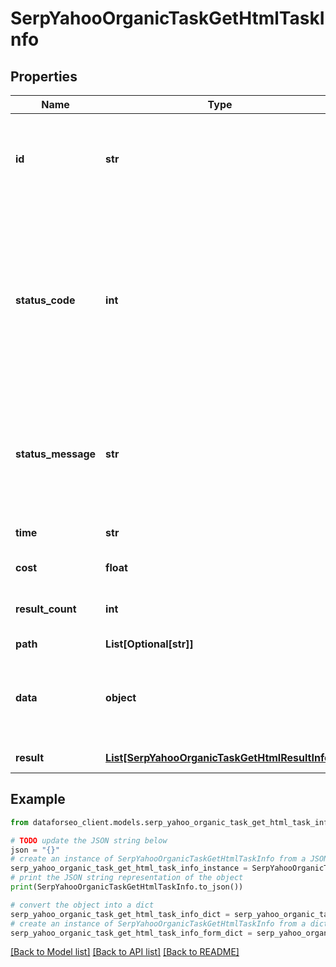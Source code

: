 # SerpYahooOrganicTaskGetHtmlTaskInfo


## Properties

Name | Type | Description | Notes
------------ | ------------- | ------------- | -------------
**id** | **str** | task identifier unique task identifier in our system in the UUID format | [optional] 
**status_code** | **int** | status code of the task generated by DataForSEO, can be within the following range: 10000-60000 you can find the full list of the response codes here | [optional] 
**status_message** | **str** | informational message of the task you can find the full list of general informational messages here | [optional] 
**time** | **str** | execution time, seconds | [optional] 
**cost** | **float** | total tasks cost, USD | [optional] 
**result_count** | **int** | number of elements in the result array | [optional] 
**path** | **List[Optional[str]]** | URL path | [optional] 
**data** | **object** | contains the same parameters that you specified in the POST request | [optional] 
**result** | [**List[SerpYahooOrganicTaskGetHtmlResultInfo]**](SerpYahooOrganicTaskGetHtmlResultInfo.md) | array of results | [optional] 

## Example

```python
from dataforseo_client.models.serp_yahoo_organic_task_get_html_task_info import SerpYahooOrganicTaskGetHtmlTaskInfo

# TODO update the JSON string below
json = "{}"
# create an instance of SerpYahooOrganicTaskGetHtmlTaskInfo from a JSON string
serp_yahoo_organic_task_get_html_task_info_instance = SerpYahooOrganicTaskGetHtmlTaskInfo.from_json(json)
# print the JSON string representation of the object
print(SerpYahooOrganicTaskGetHtmlTaskInfo.to_json())

# convert the object into a dict
serp_yahoo_organic_task_get_html_task_info_dict = serp_yahoo_organic_task_get_html_task_info_instance.to_dict()
# create an instance of SerpYahooOrganicTaskGetHtmlTaskInfo from a dict
serp_yahoo_organic_task_get_html_task_info_form_dict = serp_yahoo_organic_task_get_html_task_info.from_dict(serp_yahoo_organic_task_get_html_task_info_dict)
```
[[Back to Model list]](../README.md#documentation-for-models) [[Back to API list]](../README.md#documentation-for-api-endpoints) [[Back to README]](../README.md)


